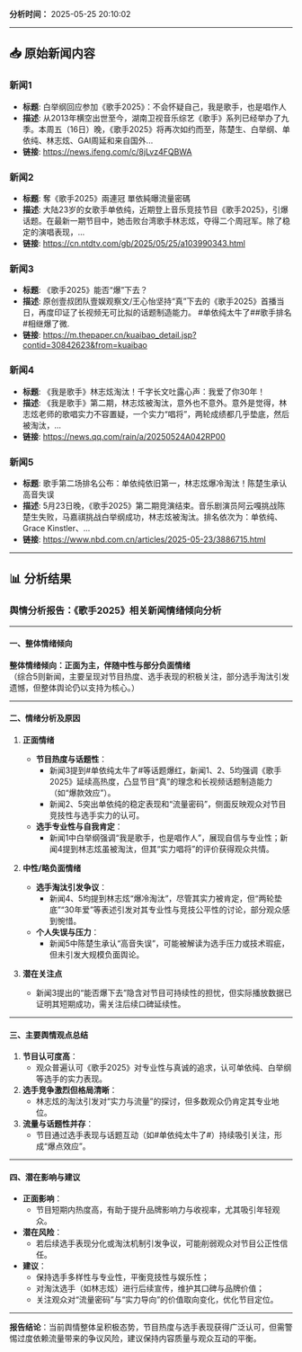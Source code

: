 

**分析时间：** 2025-05-25 20:10:02

---

## 📥 原始新闻内容

### 新闻1
- **标题**: 白举纲回应参加《歌手2025》：不会怀疑自己，我是歌手，也是唱作人
- **描述**: 从2013年横空出世至今，湖南卫视音乐综艺《歌手》系列已经举办了九季。本周五（16日）晚，《歌手2025》将再次如约而至，陈楚生、白举纲、单依纯、林志炫、GAI周延和来自国外...
- **链接**: https://news.ifeng.com/c/8jLvz4FQBWA

### 新闻2
- **标题**: 奪《歌手2025》兩連冠 單依純曝流量密碼
- **描述**: 大陆23岁的女歌手单依纯，近期登上音乐竞技节目《歌手2025》，引爆话题。在最新一期节目中，她击败台湾歌手林志炫，夺得二个周冠军。除了稳定的演唱表现，...
- **链接**: https://cn.ntdtv.com/gb/2025/05/25/a103990343.html

### 新闻3
- **标题**: 《歌手2025》能否“爆”下去？
- **描述**: 原创壹叔团队壹娱观察文/王心怡坚持“真”下去的《歌手2025》首播当日，再度印证了长视频无可比拟的话题制造能力。 #单依纯太牛了##歌手排名#相继爆了微.
- **链接**: https://m.thepaper.cn/kuaibao_detail.jsp?contid=30842623&from=kuaibao

### 新闻4
- **标题**: 《我是歌手》林志炫淘汰！千字长文吐露心声：我爱了你30年！
- **描述**: 《我是歌手》第二期，林志炫被淘汰，意外也不意外。意外是觉得，林志炫老师的歌唱实力不容置疑，一个实力“唱将”，两轮成绩都几乎垫底，然后被淘汰，...
- **链接**: https://news.qq.com/rain/a/20250524A042RP00

### 新闻5
- **标题**: 歌手第二场排名公布：单依纯依旧第一，林志炫爆冷淘汰！陈楚生承认高音失误
- **描述**: 5月23日晚，《歌手2025》第二期竞演结束。音乐剧演员阿云嘎挑战陈楚生失败，马嘉祺挑战白举纲成功，林志炫被淘汰。排名依次为：单依纯、Grace Kinstler、...
- **链接**: https://www.nbd.com.cn/articles/2025-05-23/3886715.html

---

## 📊 分析结果

### 舆情分析报告：《歌手2025》相关新闻情绪倾向分析

---

#### **一、整体情绪倾向**  
**整体情绪倾向：正面为主，伴随中性与部分负面情绪**  
（综合5则新闻，主要呈现对节目热度、选手表现的积极关注，部分选手淘汰引发遗憾，但整体舆论仍以支持为核心。）

---

#### **二、情绪分析及原因**  
1. **正面情绪**  
   - **节目热度与话题性**：  
     - 新闻3提到#单依纯太牛了#等话题爆红，新闻1、2、5均强调《歌手2025》延续高热度，凸显节目“真”的理念和长视频话题制造能力（如“爆款效应”）。  
     - 新闻2、5突出单依纯的稳定表现和“流量密码”，侧面反映观众对节目竞技性与选手实力的认可。  
   - **选手专业性与自我肯定**：  
     - 新闻1中白举纲强调“我是歌手，也是唱作人”，展现自信与专业性；新闻4提到林志炫虽被淘汰，但其“实力唱将”的评价获得观众共情。  

2. **中性/略负面情绪**  
   - **选手淘汰引发争议**：  
     - 新闻4、5均提到林志炫“爆冷淘汰”，尽管其实力被肯定，但“两轮垫底”“30年爱”等表述引发对其专业性与竞技公平性的讨论，部分观众感到惋惜。  
   - **个人失误与压力**：  
     - 新闻5中陈楚生承认“高音失误”，可能被解读为选手压力或技术瑕疵，但未引发大规模负面舆论。  

3. **潜在关注点**  
   - 新闻3提出的“能否爆下去”隐含对节目可持续性的担忧，但实际播放数据已证明其短期成功，需关注后续口碑延续性。

---

#### **三、主要舆情观点总结**  
1. **节目认可度高**：  
   - 观众普遍认可《歌手2025》对专业性与真诚的追求，认可单依纯、白举纲等选手的实力表现。  
2. **选手竞争激烈但格局清晰**：  
   - 林志炫的淘汰引发对“实力与流量”的探讨，但多数观众仍肯定其专业地位。  
3. **流量与话题性并存**：  
   - 节目通过选手表现与话题互动（如#单依纯太牛了#）持续吸引关注，形成“爆点效应”。

---

#### **四、潜在影响与建议**  
- **正面影响**：  
  - 节目短期内热度高，有助于提升品牌影响力与收视率，尤其吸引年轻观众。  
- **潜在风险**：  
  - 若后续选手表现分化或淘汰机制引发争议，可能削弱观众对节目公正性信任。  
- **建议**：  
  - 保持选手多样性与专业性，平衡竞技性与娱乐性；  
  - 对淘汰选手（如林志炫）进行后续宣传，维护其口碑与品牌价值；  
  - 关注观众对“流量密码”与“实力导向”的价值取向变化，优化节目定位。

--- 

**报告结论**：当前舆情整体呈积极态势，节目热度与选手表现获得广泛认可，但需警惕过度依赖流量带来的争议风险，建议保持内容质量与观众互动的平衡。

